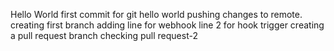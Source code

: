 Hello World first commit for git 
hello world pushing changes to remote.
creating first branch
adding line for webhook
line 2 for hook trigger
creating a pull request branch
checking pull request-2
